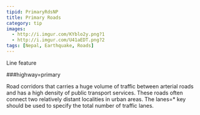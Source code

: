 ```yaml
---
tipid: PrimaryRdsNP
title: Primary Roads
category: tip
images:
  - http://i.imgur.com/KYblo2y.png?1
  - http://i.imgur.com/U41aEDT.png?2
tags: [Nepal, Earthquake, Roads]
---
```

Line feature

###highway=primary

Road corridors that carries a huge volume of traffic between arterial roads and has a high density of public transport services. These roads often connect two relatively distant localities in urban areas. The lanes=* key should be used to specify the total number of traffic lanes.
